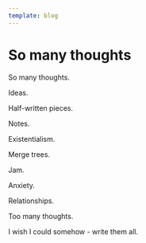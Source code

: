 ```yaml
---
template: blog
---
```


# So many thoughts

So many thoughts.

Ideas.

Half-written pieces.

Notes.

Existentialism.

Merge trees.

Jam.

Anxiety.

Relationships.

Too many thoughts.

I wish I could somehow - write them all.
